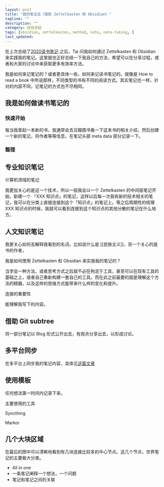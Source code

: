 ```yaml
---
layout: post
title: "我的笔记法（借助 Zettelkasten 和 Obsidian）"
tagline: ""
description: ""
category: 经验总结
tags: [obsidian, zettelkasten, method, note, note-taking, ]
last_updated: 
---
```


在上次总结了[2020读书笔记](/post/2020/12/reading-in-year-2020.html) 之后，Tai 问我如何通过 Zettelkasten 和 Obsidian 来实践我的笔记。这里就也正好总结一下我自己的方法，希望可以在分享过程，或者和大家的讨论中来获取更多有效率方法。

我是如何来记笔记的？或者更具体一些，如何来记读书笔记的。就像是 How to read a book 中所说那样，不同类型的书有不同的阅读方式。其实笔记也一样，针对的内容不同，记笔记的方式也不尽相同。

## 我是如何做读书笔记的

### 快速开始
每当我拿起一本新的书，我通常会去豆瓣图书看一下这本书的相关介绍，然后创建一个新的笔记，将作者等等信息，在笔记头部 meta data 部分记录一下。

### 整理




## 专业知识笔记
计算机领域的笔记

我更加关心的是这一个技术，所以一般我会以一个 Zettelkasten 的中间层笔记开始，新建一个 「XXX 知识点」的笔记，这样以后每一次我有新的技术相关的笔记，我可以在分类上直接连接到这个「知识点」的笔记上。等之后周期性的梳理 XXX 知识点的时候，我就可以看到连接到这个知识点的其他分散的笔记在什么地方。



## 人文知识笔记

我更关心如何去解释我看到的名词，比如说什么是 [[民族主义]]，另一个关心的是书的作者，






我是如何使用 Zettelkasten 和 Obsidian 来实施我的笔记的？


当学会一种方法，或者思考方式之后就不必在拘泥于工具，甚至可以在现有工具的基础之上，或者自己重新构建一套自己的工具。而在此之前最要的就是理解这个方法的精髓，以及这样的思维方式能带来什么样的变化和提升。




连接的重要性


能理解我写下的内容。


## 借助 Git subtree
将一部分笔记以 Blog 形式公开出去，有观点分享出去，以形成讨论。



## 多平台同步
在多平台上同步我的笔记内容，具体见[这篇文章]()

## 使用模板




任何想法第一时间内记录下来。

主要使用的工具


Syncthing


Markor



## 几个大块区域
在最后的图中可以清晰地看到有几块连接比较多的中心节点。这几个节点，世界笔记的主要极大分类。




- All in one
- 一条笔记阐释一个想法，一个问题
- 笔记和笔记之间的关联








